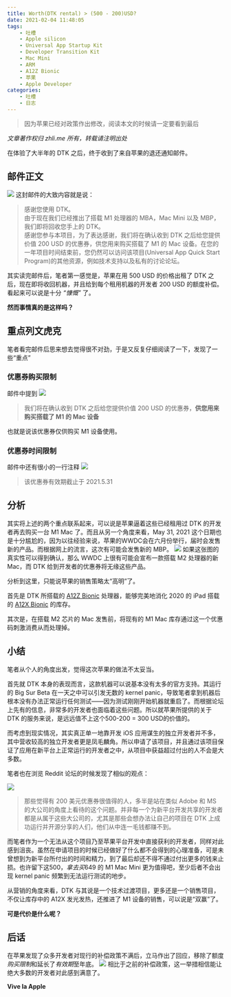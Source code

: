 ```yaml
---
title: Worth(DTK rental) > (500 - 200)USD?
date: 2021-02-04 11:48:05
tags:
	- 吐槽
	- Apple silicon
	- Universal App Startup Kit
	- Developer Transition Kit
	- Mac Mini
	- ARM
	- A12Z Bionic
	- 苹果
	- Apple Developer
categories:
	- 吐槽
	- 日志
---
```


> 因为苹果已经对政策作出修改，阅读本文的时候请一定要看到最后

<!-- more -->

_文章著作权归 zhli.me 所有，转载请注明出处_

在体验了大半年的 DTK 之后，终于收到了来自苹果的退还通知邮件。

## 邮件正文

![](https://cdn.jsdelivr.net/gh/gitosun/yedetuku/img/20210204135922.png)
这封邮件的大致内容就是说：

> 感谢您使用 DTK。\
> 由于现在我们已经推出了搭载 M1 处理器的 MBA，Mac Mini 以及 MBP，我们即将回收您手上的 DTK。\
> 感谢您参与本项目，为了表达感谢，我们将在确认收到 DTK 之后给您提供价值 200 USD 的优惠券，供您用来购买搭载了 M1 的 Mac 设备。在您的一年项目时间结束前，您仍然可以访问该项目(Universal App Quick Start Program)的其他资源，例如技术支持以及私有的讨论论坛。

其实读完邮件后，笔者第一感觉是，苹果在用 500 <span id="inline-green">USD</span> 的价格出租了 DTK 之后，现在即将收回机器，并且给到每个租用机器的开发者 200 <span id="inline-green">USD</span> 的额度补偿。看起来可以说是十分 _“慷慨”_ 了。

**然而事情真的是这样吗？**

## 重点<span id="spoiler">列文虎克</span>

笔者看完邮件后思来想去觉得很不对劲，于是又反复仔细阅读了一下，发现了一些<span id="inline-red">“重点”</span>

### 优惠券购买限制

邮件中提到
![](https://cdn.jsdelivr.net/gh/gitosun/yedetuku/img/20210204135924.png)

> 我们将在确认收到 DTK 之后给您提供价值 200 USD 的优惠券，**供您用来购买搭载了 M1 的 Mac 设备**

也就是说该优惠券仅供购买 M1 设备使用。

### 优惠券时间限制

邮件中还有很小的一行注释
![](https://cdn.jsdelivr.net/gh/gitosun/yedetuku/img/20210204135923.png)

> 该优惠券有效期截止于 2021.5.31

## 分析

其实将上述的两个重点联系起来，可以说是苹果逼着这些已经租用过 DTK 的开发者再去购买一台 M1 Mac 了。而且从另一个角度来看，<span id="inline-blue">May 31, 2021</span> 这个日期也是十分尴尬的，因为以往经验来说，苹果的<span id="inline-purple">WWDC</span>会在六月份举行，届时会发售新的产品。而根据网上的流言，这次有可能会发售新的 MBP。
![](https://cdn.jsdelivr.net/gh/gitosun/yedetuku/img/20210204143140.jpg)
如果这张图的真实性可以得到确认，那么 WWDC 上很有可能会宣布一款搭载 M2 处理器的新 Mac，而 DTK 给到开发者的优惠券将无缘这些产品。

分析到这里，只能说苹果的销售策略太“高明”了。

首先是 DTK 所搭载的 [A12Z Bionic](https://zh.wikipedia.org/wiki/Apple_A12Z) 处理器，能够完美地消化 2020 的 iPad 搭载的 [A12X Bionic](https://zh.wikipedia.org/wiki/Apple_A12X_Bionic) 的库存。

其次是，在搭载 M2 芯片的 Mac 发售前，将现有的 M1 Mac 库存通过这一个优惠码刺激消费从而处理掉。

## 小结

笔者从个人的角度出发，觉得这次苹果的做法不太妥当。

首先就 DTK 本身的表现而言，这款机器可以说基本没有太多的官方支持。其运行的 Big Sur Beta 在一天之中可以引发无数的 kernel panic，导致笔者拿到机器后根本没有办法正常运行任何测试——因为测试刚刚开始机器就重启了。而根据论坛上先有的信息，非常多的开发者也面临着这些问题。所以就苹果所提供的关于 DTK 的服务来说，是远远值不上这个<span id="inline-green">500-200 = 300 USD</span>的价值的。

而考虑到现实情况，其实真正单一地靠开发 iOS 应用谋生的独立开发者并不多，其中营收较高的独立开发者更是凤毛麟角。所以申请了该项目，并且通过该项目保证了应用在新平台上正常运行的开发者之中，从项目中获益超过付出的人不会是大多数。

笔者也在浏览 Reddit 论坛的时候发现了相似的观点：

![](https://cdn.jsdelivr.net/gh/gitosun/yedetuku/img/20210204135921.png)

> 那些觉得有 200 美元优惠券很值得的人，多半是站在类似 Adobe 和 MS 的大公司的角度上看待的这个问题。并非每一个为新平台开发共享的开发者都是从属于这些大公司的，尤其是那些会想办法让自己的项目在 DTK 上成功运行并开源分享的人们，他们从中连一毛钱都赚不到。

而笔者作为一个无法从这个项目乃至苹果平台开发中直接获利的开发者，同样对此感到沮丧。虽然在申请项目的时候已经做好了什么都不会得到的心理准备，可是未曾想到为新平台所付出的时间和精力，到了最后却还不得不通过付出更多的钱来止损。也许留下这$500，拿去买$649 的 M1 Mac Mini 更为值得吧，至少后者不会出现 kernel panic 频繁到无法运行测试的地步。

从营销的角度来看，DTK 与其说是一个技术过渡项目，更多还是一个销售项目，不仅让库存中的 A12X 发光发热，还推进了 M1 设备的销售，可以说是“双赢”了。

**可是代价是什么呢？**

## 后话

在苹果发现了众多开发者对现行的补偿政策不满后，立马作出了回应，移除了额度*购买限制*和延长了*有效期*至年底。
![](https://cdn.jsdelivr.net/gh/gitosun/yedetuku/img/20210205211705.png)
相比于之前的补偿政策，这一举措相信能让绝大多数的开发者对此感到满意了。

**Vive la Apple**
